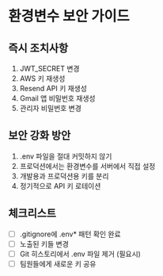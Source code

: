 # 환경변수 보안 가이드

## 즉시 조치사항

1. JWT_SECRET 변경
2. AWS 키 재생성
3. Resend API 키 재생성
4. Gmail 앱 비밀번호 재생성
5. 관리자 비밀번호 변경

## 보안 강화 방안

1. .env 파일을 절대 커밋하지 않기
2. 프로덕션에서는 환경변수를 서버에서 직접 설정
3. 개발용과 프로덕션용 키를 분리
4. 정기적으로 API 키 로테이션

## 체크리스트

- [ ] .gitignore에 .env\* 패턴 확인 완료
- [ ] 노출된 키들 변경
- [ ] Git 히스토리에서 .env 파일 제거 (필요시)
- [ ] 팀원들에게 새로운 키 공유
